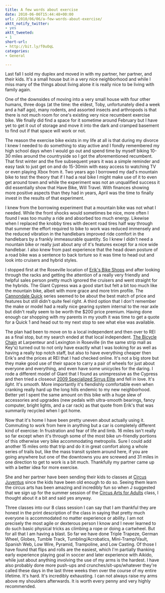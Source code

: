 ```yaml
---
title: A few words about exercise
date: 2010-06-06T15:44:48+00:00
url: /2010/06/06/a-few-words-about-exercise/
aktt_notify_twitter:
- yes
aktt_tweeted:
- 1
short-url:
- http://bit.ly/f0uOqL
categories:
- General

---
```

<div class='microid-mailto+http:sha1:9664f2f023340e5d843bfb66a5a7b7b05a2813f7'>

Last fall I sold my duplex and moved in with my partner, her partner, and their kids. It's a small house but in a very nice neighborhood and while I miss many of the things about living alone it is really nice to be living with family again.

One of the downsides of moving into a very small house with four other humans, three dogs (at the time: the eldest, Toby, unfortunately died a week and a half ago), many rodents, and assorted insects and arthropods is that there is not much room for one's existing very nice recumbent exercise bike. We finally did find a space for it sometime around February but I have yet to get it out of storage and move it into the dark and cramped basement to find out if that space will work or not.

The reason the exercise bike exists in my life at all is that during my divorce I knew I needed to do something to stay active and I fondly remembered my high school days when I would go out and spend time by myself biking 10-30 miles around the countryside so I got the aforementioned recumbent. That first winter and the five subsequent years it was a simple reminder and easy task to just get on and do 15-30min with easy access to watching TV or even playing Xbox from it. Two years ago I borrowed my dad's mountain bike to test the theory that if I had a real bike I might make use of it to even get around town and while the experiment was not an unqualified success it did essentially show that Have Bike, Will Travel. With finances showing more positive aspects than they had in years, April was the time to finally invest in the results of that experiment.

I knew from the borrowing experiment that a mountain bike was not what I needed. While the front shocks would sometimes be nice, more often I found I was too mushy a ride and absorbed too much energy. Likewise when I replaced the knobby tires with decent road tires half way through that summer the effort required to bike to work was reduced immensely and the reduced vibration in the handlebars improved ride comfort in the handlebars by a frankly immeasurable quantity. So I knew I didn't need a mountain bike or really just about any of it's features except for a nice wide handlebar. I also knew from past experience that the head down posture of a road bike was a sentence to back torture so it was time to head out and look into cruisers and hybrid styles.

I stopped first at the Roseville location of <a href="http://www.eriksbikeshop.com">Erik's Bike Shops</a> and after looking through the racks and getting the attention of a really very friendly and helpful sales person pretty much ignored the cruisers and went straight for the hybrids. The Giant Cypress was a good start but felt a bit too much like the mountain bike, albeit with more grace and more trim profile. The <a href="http://www.cannondale.com/usa/usaeng/Products/Bikes/Recreation-Urban/Quick/Quick/">Cannondale Quick</a> series seemed to be about the best match of price and features but still didn't quite feel right. A third option that I don't remember the make or model had a really nice gearing system internal to the rear axle but didn't really seem to be worth the $200 price premium. Having done enough car shopping with my parents in my youth it was time to get a quote for a Quick 1 and head out to my next stop to see what else was available.

The plan had been to move on to a local independent and then over to REI as a final stop, but my search ended at that local independent. <a href="http://www.bicyclechain.com">The Bicycle Chain</a> at Larpenteur and Lexington in Roseville (in the same strip mall as Key's) turned out to not only have exactly what I was looking for as well as having a really top notch staff, but also to have everything cheaper then Erik's and the prices at REI that I had checked online. It's not a big store but they make good use of their space to carry a pair of wheels for just about everyone and everything, and even have some unicycles for the daring. I rode a different model of Giant that I found as unimpressive as the Cypress and then tried a closeout <a href="http://www.specialized.com/us/en/bc/SBCBkModel.jsp?arc=2009&#038;spid=39273&#038;menuItemId=0">2009 Specialized Sirrus Elite</a> and fell in love. It's <em>light</em>. It's <em>smooth</em>. More importantly it's fiendishly comfortable even when cranking really hard up the long hills endemic to my new neighborhood. Better yet I spent the same amount on this bike with a huge slew of accessories and upgrades (new pedals with ultra-smooth bearings, fancy computer, bright lights, and a car rack) as that quote from Erik's that was summarily recycled when I got home.

Now that it's home I have been pretty uneven about actually using it. Commuting to work from here in anything but a car is completely different kind of exercise: In frustration and fear of life and limb. 16 miles isn't really so far except when it's through some of the most bike un-friendly portions of this otherwise very bike accommodating metropolis. Sure I could add another 15 miles onto that trip and do it in great comfort along a whole series of trails but, like the mass transit system around here, if you are going anywhere but one of the downtowns you are screwed and 31 miles in one direction to get to work is a bit much. Thankfully my partner came up with a better idea for more exercise.

She and her partner have been sending their kids to classes at <a href="http://www.circusjuventas.org/">Circus Juventus</a> since the kids have been old enough to do so. Seeing them learn the circus arts has been amazing and incredibly fun so when J suggested that we sign up for the summer session of the <a href="http://www.circusjuventas.org/index.php/all-classes/adult-classes">Circus Arts for Adults</a> class, I thought about it a bit and said yes anyway.

Three classes into our 8 class session I can say that I am thankful they are honest in the print description of the class in saying that pretty much everyone is accommodated no matter experience or ability. I am not precisely the most agile or dexterous person I know and I never learned to do such basic physical tricks as climbing a rope or doing a cartwheel. But for all that I am having a blast. So far we have done Triple Trapeze, German Wheel, Globes, Tumble Track, Tumbling/Acrobatics, Mini-Tramp/Vault, Spanish Web, Low Wire, Pyramid, Trampoline, and Low Casting. Of those I have found that flips and rolls are the easiest, which I'm partially thanking early experience playing goal in soccer and later experience with Aikido, while just about anything involving the use of my arms is the hardest. I have also probably done more push-ups and crunches/sit-ups/whatever they're called these days in the last three weeks then over the course of my entire lifetime. It's hard. It's incredibly exhausting. I can not always raise my arms above my shoulders afterwards. It is worth every penny and very highly recommended.

